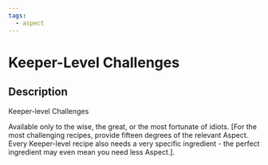 ```yaml
---
tags:
  - aspect
---
```


# Keeper-Level Challenges

## Description
Keeper-level Challenges

Available only to the wise, the great, or the most fortunate of idiots. [For the most challenging recipes, provide fifteen degrees of the relevant Aspect. Every Keeper-level recipe also needs a very specific ingredient - the perfect ingredient may even mean you need less Aspect.].